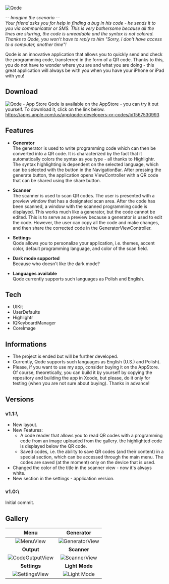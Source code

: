 ![Qode](https://user-images.githubusercontent.com/41966757/118408070-1047a080-b684-11eb-913d-4b40105bf91b.png)

*-- Imagine the scenario --\
Your friend asks you for help in finding a bug in his code - he sends it to you via communicator or SMS. This is very bothersome because all the lines are slurring, the code is unreadable and the syntax is not colored. Thanks to Qode, you won't have to reply to him "Sorry, I don't have access to a computer, another time"!*

Qode is an innovative application that allows you to quickly send and check the programming code, transferred in the form of a QR code. Thanks to this, you do not have to wonder where you are and what you are doing - this great application will always be with you when you have your iPhone or iPad with you!

## Download
![Qode - App Store](https://user-images.githubusercontent.com/41966757/118408099-30775f80-b684-11eb-85bd-7289017caff6.png)
Qode is available on the AppStore - you can try it out yourself.
To download it, click on the link below.\
https://apps.apple.com/us/app/qode-developers-qr-codes/id1567530993

## Features
- **Generator**\
The generator is used to write programming code which can then be converted into a QR code. It is characterized by the fact that it automatically colors the syntax as you type - all thanks to Highlightr. The syntax highlighting is dependent on the selected language, which can be selected with the button in the NavigationBar. After pressing the generate button, the application opens ViewController with a QR code that can be shared using the share button.

- **Scanner**\
The scanner is used to scan QR codes. The user is presented with a preview window that has a designated scan area. After the code has been scanned, a window with the scanned programming code is displayed. This works much like a generator, but the code cannot be edited. This is to serve as a preview because a generator is used to edit the code. However, the user can copy all the code and make changes, and then share the corrected code in the GeneratorViewController.

- **Settings**\
Qode allows you to personalize your application, i.e. themes, accent color, default programming language, and color of the scan field.

- **Dark mode supported**\
Because who doesn't like the dark mode?

- **Languages available**\
Qode currently supports such languages as Polish and English.

## Tech
- UIKit
- UserDefaults
- Highlightr
- IQKeyboardManager
- CoreImage

## Informations
- The project is ended but will be further developed.
- Currently, Qode supports such languages as English (U.S.) and Polish). 
- Please, if you want to use my app, consider buying it on the AppStore. Of course, theoretically, you can build it by yourself by copying the repository and building the app in Xcode, but please, do it only for testing (when you are not sure about buying). Thanks in advance!

## Versions
### v1.1:\
- New layout.
- New Features:
    - A code reader that allows you to read QR codes with a programming code from an image uploaded from the gallery. the highlighted code is displayed below the QR code.
    - Saved codes, i.e. the ability to save QR codes (and their content) in a special section, which can be accessed through the main menu. The codes are saved (at the moment) only on the device that is used.
- Changed the color of the title in the scanner view - now it's always white.
- New section in the settings - application version.

### v1.0:\
Initial commit.

## Gallery
Menu | Generator
|:-------------------------:|:-------------------------:|
![MenuView](https://user-images.githubusercontent.com/41966757/118403469-bb4d5f80-b66e-11eb-8b5b-054b0cd5e66f.png)  |  ![GeneratorView](https://user-images.githubusercontent.com/41966757/118403472-c0121380-b66e-11eb-9548-f39ecbc80aa7.png)
**Output** | **Scanner**
![CodeOutputView](https://user-images.githubusercontent.com/41966757/118403473-c0aaaa00-b66e-11eb-97eb-a83e9bbfdf08.png) | ![ScannerView](https://user-images.githubusercontent.com/41966757/118403474-c1434080-b66e-11eb-93c0-6d49d67e19e8.png)
**Settings** | **Light Mode**
![SettingsView](https://user-images.githubusercontent.com/41966757/118403475-c1dbd700-b66e-11eb-8fb5-19dba8d87e93.png) | ![Light Mode](https://user-images.githubusercontent.com/41966757/118403476-c1dbd700-b66e-11eb-9f08-6c07b70b7c36.png)
